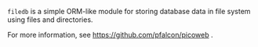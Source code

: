 `filedb` is a simple ORM-like module for storing database data in file
system using files and directories.

For more information, see https://github.com/pfalcon/picoweb .
